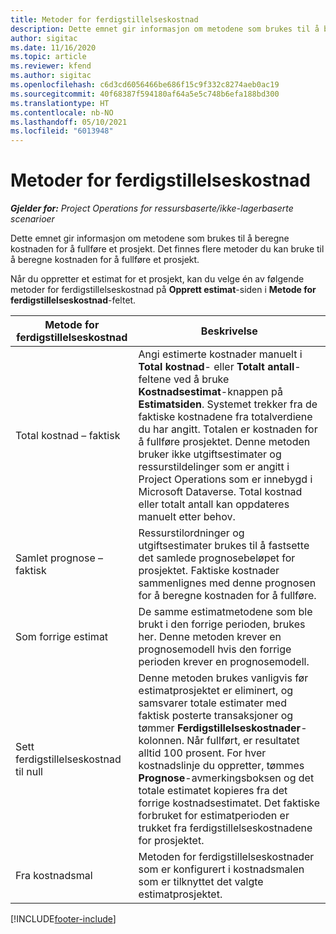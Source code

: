 ```yaml
---
title: Metoder for ferdigstillelseskostnad
description: Dette emnet gir informasjon om metodene som brukes til å beregne kostnaden for å fullføre et prosjekt.
author: sigitac
ms.date: 11/16/2020
ms.topic: article
ms.reviewer: kfend
ms.author: sigitac
ms.openlocfilehash: c6d3cd6056466be686f15c9f332c8274aeb0ac19
ms.sourcegitcommit: 40f68387f594180af64a5e5c748b6efa188bd300
ms.translationtype: HT
ms.contentlocale: nb-NO
ms.lasthandoff: 05/10/2021
ms.locfileid: "6013948"
---
```

# <a name="cost-to-complete-methods"></a>Metoder for ferdigstillelseskostnad

_**Gjelder for:** Project Operations for ressursbaserte/ikke-lagerbaserte scenarioer_

Dette emnet gir informasjon om metodene som brukes til å beregne kostnaden for å fullføre et prosjekt. Det finnes flere metoder du kan bruke til å beregne kostnaden for å fullføre et prosjekt. 

Når du oppretter et estimat for et prosjekt, kan du velge én av følgende metoder for ferdigstillelseskostnad på **Opprett estimat**-siden i **Metode for ferdigstillelseskostnad**-feltet.

| Metode for ferdigstillelseskostnad    | Beskrivelse                                                                                                                                                                                                                                                                                                                                                                                                                                                                                        |
|------------------------------|----------------------------------------------------------------------------------------------------------------------------------------------------------------------------------------------------------------------------------------------------------------------------------------------------------------------------------------------------------------------------------------------------------------------------------------------------------------------------------------------------|
| Total kostnad – faktisk            | Angi estimerte kostnader manuelt i **Total kostnad**- eller **Totalt antall**-feltene ved å bruke **Kostnadsestimat**-knappen på **Estimatsiden**. Systemet trekker fra de faktiske kostnadene fra totalverdiene du har angitt. Totalen er kostnaden for å fullføre prosjektet. Denne metoden bruker ikke utgiftsestimater og ressurstildelinger som er angitt i Project Operations som er innebygd i Microsoft Dataverse. Total kostnad eller totalt antall kan oppdateres manuelt etter behov.  |
| Samlet prognose – faktisk        | Ressurstilordninger og utgiftsestimater brukes til å fastsette det samlede prognosebeløpet for prosjektet. Faktiske kostnader sammenlignes med denne prognosen for å beregne kostnaden for å fullføre.                                                                                                                                                                                                                                                                          |
| Som forrige estimat         | De samme estimatmetodene som ble brukt i den forrige perioden, brukes her. Denne metoden krever en prognosemodell hvis den forrige perioden krever en prognosemodell.                                                                                                                                                                                                                                                                                                                           |
| Sett ferdigstillelseskostnad til null | Denne metoden brukes vanligvis før estimatprosjektet er eliminert, og samsvarer totale estimater med faktisk posterte transaksjoner og tømmer **Ferdigstillelseskostnader**-kolonnen. Når fullført, er resultatet alltid 100 prosent. For hver kostnadslinje du oppretter, tømmes **Prognose**-avmerkingsboksen og det totale estimatet kopieres fra det forrige kostnadsestimatet. Det faktiske forbruket for estimatperioden er trukket fra ferdigstillelseskostnadene for prosjektet.              |
| Fra kostnadsmal           | Metoden for ferdigstillelseskostnader som er konfigurert i kostnadsmalen som er tilknyttet det valgte estimatprosjektet.                                                                                                                                                                                                                                                                                                                                                                          |


[!INCLUDE[footer-include](../includes/footer-banner.md)]